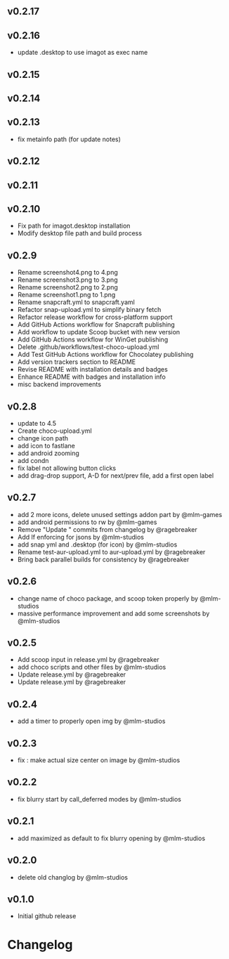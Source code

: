## v0.2.17




## v0.2.16

- update .desktop to use imagot as exec name


## v0.2.15




## v0.2.14




## v0.2.13

- fix metainfo path (for update notes)


## v0.2.12




## v0.2.11




## v0.2.10

- Fix path for imagot.desktop installation
- Modify desktop file path and build process


## v0.2.9

- Rename screenshot4.png to 4.png
- Rename screenshot3.png to 3.png
- Rename screenshot2.png to 2.png
- Rename screenshot1.png to 1.png
- Rename snapcraft.yml to snapcraft.yaml
- Refactor snap-upload.yml to simplify binary fetch
- Refactor release workflow for cross-platform support
- Add GitHub Actions workflow for Snapcraft publishing
- Add workflow to update Scoop bucket with new version
- Add GitHub Actions workflow for WinGet publishing
- Delete .github/workflows/test-choco-upload.yml
- Add Test GitHub Actions workflow for Chocolatey publishing
- Add version trackers section to README
- Revise README with installation details and badges
- Enhance README with badges and installation info
- misc backend improvements


## v0.2.8

- update to 4.5
- Create choco-upload.yml
- change icon path
- add icon to fastlane
- add android zooming
- add condn
- fix label not allowing button clicks
- add drag-drop support, A-D for next/prev file, add a first open label


## v0.2.7

- add 2 more icons, delete unused settings addon part by @mlm-games
- add android permissions to rw by @mlm-games
- Remove "Update " commits from changelog by @ragebreaker
- Add lf enforcing for jsons by @mlm-studios
- add snap yml and .desktop (for icon) by @mlm-studios
- Rename test-aur-upload.yml to aur-upload.yml by @ragebreaker
- Bring back parallel builds for consistency by @ragebreaker


## v0.2.6

- change name of choco package, and scoop token properly by @mlm-studios
- massive performance improvement and add some screenshots by @mlm-studios


## v0.2.5

- Add scoop input in release.yml by @ragebreaker
- add choco scripts and other files by @mlm-studios
- Update release.yml by @ragebreaker
- Update release.yml by @ragebreaker


## v0.2.4

- add a timer to properly open img by @mlm-studios


## v0.2.3

- fix : make actual size center on image by @mlm-studios


## v0.2.2

- fix blurry start by call_deferred modes by @mlm-studios


## v0.2.1

- add maximized as default to fix blurry opening by @mlm-studios


## v0.2.0

- delete old changlog by @mlm-studios


## v0.1.0

- Initial github release
 
# Changelog
